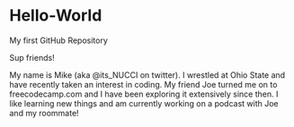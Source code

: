 # Hello-World
My first GitHub Repository

Sup friends!

My name is Mike (aka @its_NUCCI on twitter). I wrestled at Ohio State and have recently taken an interest in coding. My friend Joe turned me on to freecodecamp.com and I have been exploring it extensively since then. I like learning new things and am currently working on a podcast with Joe and my roommate! 
